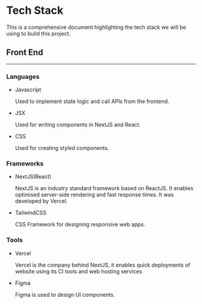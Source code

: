 # Tech Stack

This is a comprehensive document highlighting the tech stack we will be using to build this project.

## Front End
---

### Languages
- Javascript
    
    Used to implement state logic and call APIs from the frontend.
- JSX 

    Used for writing components in NextJS and React.
- CSS

    Used for creating styled components.

### Frameworks
- NextJS(React)

    NextJS is an industry standard framework based on ReactJS. It enables optimised server-side rendering and fast response times.
    It was developed by Vercel.
- TailwindCSS

    CSS Framework for designing responsive web apps.

### Tools
- Vercel

    Vercel is the company behind NextJS, it enables quick deployments of website using its CI tools and web hosting services
- Figma

    Figma is used to design UI components.